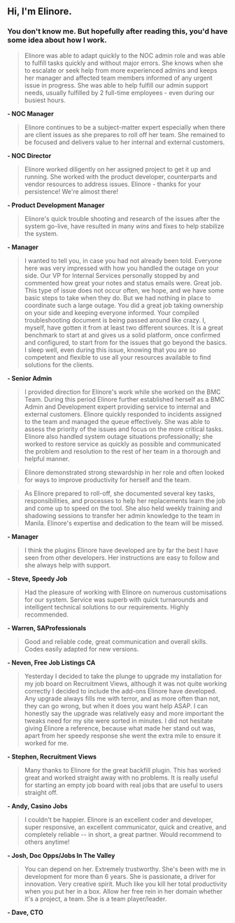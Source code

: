 ## Hi, I'm Elinore. 

### You don't know me. But hopefully after reading this, you'd have some idea about how I work.

> Elinore was able to adapt quickly to the NOC admin role and was able to fulfill tasks quickly and without major errors. She knows when she to escalate or seek help from more experienced admins and keeps her manager and affected team members informed of any urgent issue in progress. She was able to help fulfill our admin support needs, usually fulfilled by 2 full-time employees - even during our busiest hours.

**- NOC Manager**

> Elinore continues to be a subject-matter expert especially when there are client issues as she prepares to roll off her team. She remained to be focused and delivers value to her internal and external customers.

**- NOC Director**

> Elinore worked diligently on her assigned project to get it up and running. She worked with the product developer, counterparts and vendor resources to address issues. Elinore - thanks for your persistence! We're almost there!

**- Product Development Manager**

> Elinore's quick trouble shooting and research of the issues after the system go-live, have resulted in many _wins_ and fixes to help stabilize the system.

**- Manager**

> I wanted to tell you, in case you had not already been told. Everyone here was very impressed with how you handled the outage on your side. Our VP for Internal Services personally stopped by and commented how great your notes and status emails were. Great job. This type of issue does not occur often, we hope, and we have some basic steps to take when they do. But we had nothing in place to coordinate such a large outage. You did a great job taking ownership on your side and keeping everyone informed. Your compiled troubleshooting document is being passed around like crazy. I, myself, have gotten it from at least two different sources. It is a great benchmark to start at and gives us a solid platform, once confirmed and configured, to start from for the issues that go beyond the basics. I sleep well, even during this issue, knowing that you are so competent and flexible to use all your resources available to find solutions for the clients.

**- Senior Admin**

> I provided direction for Elinore's work while she worked on the BMC Team. During this period Elinore further established herself as a BMC Admin and Development expert providing service to internal and external customers. Elinore quickly responded to incidents assigned to the team and managed the queue effectively. She was able to assess the priority of the issues and focus on the more critical tasks. Elinore also handled system outage situations professionally; she worked to restore service as quickly as possible and communicated the problem and resolution to the rest of her team in a thorough and helpful manner.

> Elinore demonstrated strong stewardship in her role and often looked for ways to improve productivity for herself and the team.

> As Elinore prepared to roll-off, she documented several key tasks, responsibilities, and processes to help her replacements learn the job and come up to speed on the tool. She also held weekly training and shadowing sessions to transfer her admin knowledge to the team in Manila. Elinore's expertise and dedication to the team will be missed.

**- Manager**

> I think the plugins Elinore have developed are by far the best I have seen from other developers. Her instructions are easy to follow and she always help with support.

**- Steve, Speedy Job**

> Had the pleasure of working with Elinore on numerous customisations for our system. Service was superb with quick turnarounds and intelligent technical solutions to our requirements. Highly recommended.

**- Warren, SAProfessionals**

> Good and reliable code, great communication and overall skills. Codes easily adapted for new versions.

**- Neven, Free Job Listings CA**

> Yesterday I decided to take the plunge to upgrade my installation for my job board on Recruitment Views, although it was not quite working correctly I decided to include the add-ons Elinore have developed. Any upgrade always fills me with terror, and as more often than not, they can go wrong, but when it does you want help ASAP. I can honestly say the upgrade was relatively easy and more important the tweaks need for my site were sorted in minutes. I did not hesitate giving Elinore a reference, because what made her stand out was, apart from her speedy response she went the extra mile to ensure it worked for me.

**- Stephen, Recruitment Views**

> Many thanks to Elinore for the great backfill plugin. This has worked great and worked straight away with no problems. It is really useful for starting an empty job board with real jobs that are useful to users straight off.

**- Andy, Casino Jobs**

> I couldn't be happier. Elinore is an excellent coder and developer, super responsive, an excellent communicator, quick and creative, and completely reliable -- in short, a great partner. Would recommend to others anytime!

**- Josh, Doc Opps/Jobs In The Valley**

> You can depend on her. Extremely trustworthy. She's been with me in development for more than 6 years. She is passionate, a driver for innovation. Very creative spirit. Much like you kill her total productivity when you put her in a box. Allow her free rein in her domain whether it's a project, a team. She is a team player/leader.

**- Dave, CTO**

<!--
**elinoretenorio/elinoretenorio** is a ✨ _special_ ✨ repository because its `README.md` (this file) appears on your GitHub profile.

Here are some ideas to get you started:

- 🔭 I’m currently working on ...
- 🌱 I’m currently learning ...
- 👯 I’m looking to collaborate on ...
- 🤔 I’m looking for help with ...
- 💬 Ask me about ...
- 📫 How to reach me: ...
- 😄 Pronouns: ...
- ⚡ Fun fact: ...
-->
